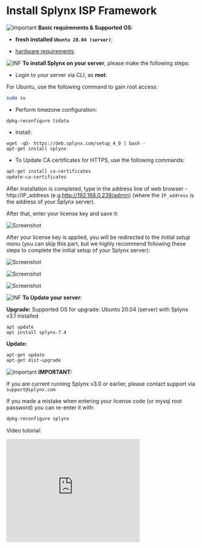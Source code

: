Install Splynx ISP Framework
============================

<icon class="image-icon">![Important](warning.png)</icon> **Basic requirements & Supported OS:**

- **fresh installed `Ubuntu 20.04 (server)`**;

- [hardware requirements](getting_started_guide/hardware_requirements/hardware_requirements.md).

<icon class="image-icon">![INF](information.png)</icon> **To install Splynx on your server**, please make the following steps:

- Login to your server via CLI, as **root**:

For Ubuntu, use the following command to gain root access:

```bash
sudo su
```

- Perform timezone configuration:

```
dpkg-reconfigure tzdata
```

- Install:

```
wget -qO- https://deb.splynx.com/setup_4_0 | bash -
apt-get install splynx
```

- To Update CA certificates for HTTPS, use the following commands:

```bash
apt-get install ca-certificates
update-ca-certificates
```

After installation is completed, type in the address line of web browser - http://IP_address (e.g.http://192.168.0.239/admin) (where the `IP_address` is the address of your Splynx server).

After that, enter your license key and save it:

![Screenshot](install_splynx1.png)

After your license key is applied, you will be redirected to the *Initial setup menu* (you can skip this part, but we highly recommend following these steps to complete the initial setup of your Splynx server):

![Screenshot](install_splynx2_1.png)

![Screenshot](install_splynx3.png)


![Screenshot](install_splynx4.png)


<icon class="image-icon">![INF](information.png)</icon> **To Update your server**:

**Upgrade:** Supported OS for upgrade: Ubuntu 20.04 (server) with Splynx v3.1 installed

```
apt update
apt install splynx-7.4
```
**Update:**

```bash
apt-get update
apt-get dist-upgrade
```

<icon class="image-icon">![Important](warning.png)</icon> **IMPORTANT:**

If you are current running Splynx v3.0 or earlier, please contact support via `support@splynx.com`

If you made a mistake when entering your license code (or mysql root password) you can re-enter it with:

```bash
dpkg-reconfigure splynx
```

Video tutorial:

<iframe width="350" height="270" src="https://www.youtube.com/embed/0KZAENbH5KE" title="YouTube video player" frameborder="0" allow="accelerometer; autoplay; clipboard-write; encrypted-media; gyroscope; picture-in-picture" allowfullscreen></iframe>
